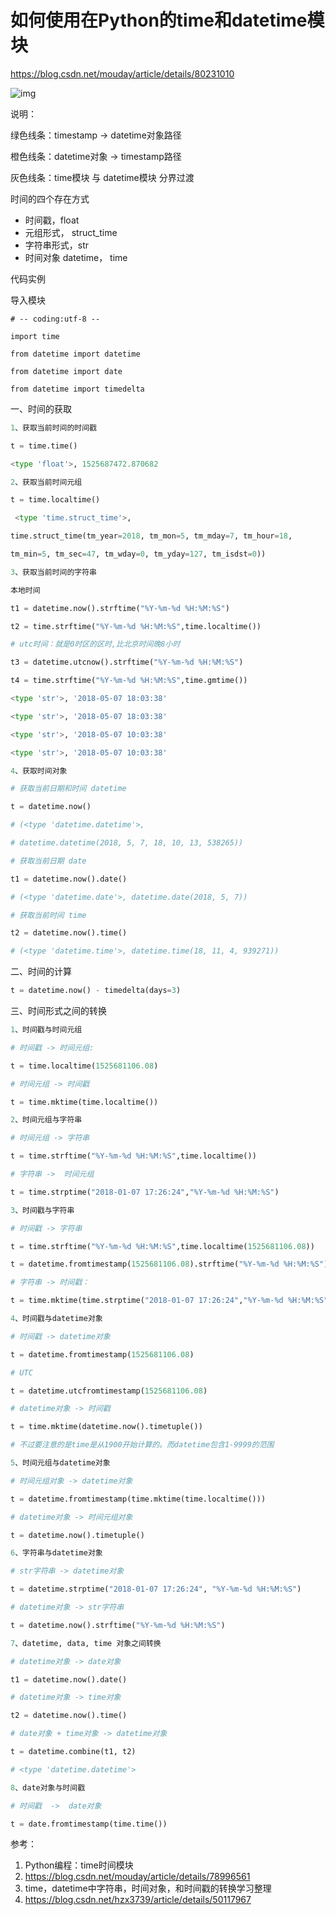 # 如何使用在Python的time和datetime模块



https://blog.csdn.net/mouday/article/details/80231010

![img](https://img-blog.csdn.net/20180507201831731?watermark/2/text/aHR0cHM6Ly9ibG9nLmNzZG4ubmV0L21vdWRheQ==/font/5a6L5L2T/fontsize/400/fill/I0JBQkFCMA==/dissolve/70) 

说明： 

绿色线条：timestamp -> datetime对象路径 

橙色线条：datetime对象 -> timestamp路径 

灰色线条：time模块 与 datetime模块 分界过渡

时间的四个存在方式

- 时间戳，float
- 元组形式， struct_time
- 字符串形式，str
- 时间对象  datetime， time

代码实例

导入模块

```
# -- coding:utf-8 --

import time

from datetime import datetime

from datetime import date

from datetime import timedelta

```

一、时间的获取

```Python
1、获取当前时间的时间戳

t = time.time()

<type 'float'>, 1525687472.870682

2、获取当前时间元组

t = time.localtime()

 <type 'time.struct_time'>,

time.struct_time(tm_year=2018, tm_mon=5, tm_mday=7, tm_hour=18, 

tm_min=5, tm_sec=47, tm_wday=0, tm_yday=127, tm_isdst=0))

3、获取当前时间的字符串

本地时间

t1 = datetime.now().strftime("%Y-%m-%d %H:%M:%S")

t2 = time.strftime("%Y-%m-%d %H:%M:%S",time.localtime())

# utc时间：就是0时区的区时,比北京时间晚8小时

t3 = datetime.utcnow().strftime("%Y-%m-%d %H:%M:%S")

t4 = time.strftime("%Y-%m-%d %H:%M:%S",time.gmtime())

<type 'str'>, '2018-05-07 18:03:38'

<type 'str'>, '2018-05-07 18:03:38'

<type 'str'>, '2018-05-07 10:03:38'

<type 'str'>, '2018-05-07 10:03:38'

4、获取时间对象

# 获取当前日期和时间 datetime

t = datetime.now()

# (<type 'datetime.datetime'>, 

# datetime.datetime(2018, 5, 7, 18, 10, 13, 538265))

# 获取当前日期 date

t1 = datetime.now().date()

# (<type 'datetime.date'>, datetime.date(2018, 5, 7))

# 获取当前时间 time

t2 = datetime.now().time()

# (<type 'datetime.time'>, datetime.time(18, 11, 4, 939271))

```



二、时间的计算

```python
t = datetime.now() - timedelta(days=3)
```



三、时间形式之间的转换

``` python
1、时间戳与时间元组

# 时间戳 -> 时间元组:

t = time.localtime(1525681106.08)

# 时间元组 -> 时间戳

t = time.mktime(time.localtime())

2、时间元组与字符串

# 时间元组 -> 字符串

t = time.strftime("%Y-%m-%d %H:%M:%S",time.localtime())

# 字符串 ->  时间元组

t = time.strptime("2018-01-07 17:26:24","%Y-%m-%d %H:%M:%S")

3、时间戳与字符串

# 时间戳 -> 字符串

t = time.strftime("%Y-%m-%d %H:%M:%S",time.localtime(1525681106.08))

t = datetime.fromtimestamp(1525681106.08).strftime("%Y-%m-%d %H:%M:%S")

# 字符串 -> 时间戳：

t = time.mktime(time.strptime("2018-01-07 17:26:24","%Y-%m-%d %H:%M:%S"))

4、时间戳与datetime对象

# 时间戳 -> datetime对象

t = datetime.fromtimestamp(1525681106.08)

# UTC

t = datetime.utcfromtimestamp(1525681106.08)  

# datetime对象 -> 时间戳

t = time.mktime(datetime.now().timetuple())

# 不过要注意的是time是从1900开始计算的。而datetime包含1-9999的范围

5、时间元组与datetime对象

# 时间元组对象 -> datetime对象 

t = datetime.fromtimestamp(time.mktime(time.localtime()))

# datetime对象 -> 时间元组对象

t = datetime.now().timetuple()

6、字符串与datetime对象

# str字符串 -> datetime对象 

t = datetime.strptime("2018-01-07 17:26:24", "%Y-%m-%d %H:%M:%S")

# datetime对象 -> str字符串

t = datetime.now().strftime("%Y-%m-%d %H:%M:%S")

7、datetime, data, time 对象之间转换

# datetime对象 -> date对象

t1 = datetime.now().date() 

# datetime对象 -> time对象

t2 = datetime.now().time()

# date对象 + time对象 -> datetime对象

t = datetime.combine(t1, t2)

# <type 'datetime.datetime'>

8、date对象与时间戳

# 时间戳  ->  date对象

t = date.fromtimestamp(time.time())
```







参考：

1. Python编程：time时间模块
2. https://blog.csdn.net/mouday/article/details/78996561
3. time，datetime中字符串，时间对象，和时间戳的转换学习整理
4. https://blog.csdn.net/hzx3739/article/details/50117967